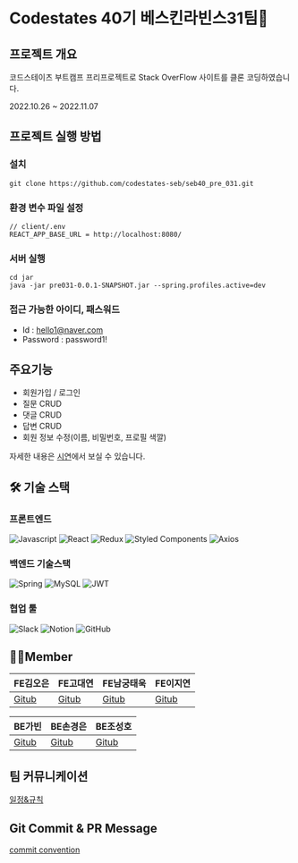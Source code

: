 # Codestates 40기 베스킨라빈스31팀🍨

## 프로젝트 개요

코드스테이츠 부트캠프 프리프로젝트로 Stack OverFlow 사이트를 클론 코딩하였습니다.

2022.10.26 ~ 2022.11.07

## 프로젝트 실행 방법

### 설치
```
git clone https://github.com/codestates-seb/seb40_pre_031.git
```

### 환경 변수 파일 설정

```
// client/.env
REACT_APP_BASE_URL = http://localhost:8080/
```

### 서버 실행
```
cd jar
java -jar pre031-0.0.1-SNAPSHOT.jar --spring.profiles.active=dev 
```

### 접근 가능한 아이디, 패스워드
- Id : hello1@naver.com
- Password : password1!

## 주요기능

- 회원가입 / 로그인
- 질문 CRUD 
- 댓글 CRUD
- 답변 CRUD
- 회원 정보 수정(이름, 비밀번호, 프로필 색깔)

자세한 내용은 [시연](https://github.com/codestates-seb/seb40_pre_031/wiki/%EC%8B%9C%EC%97%B0)에서 보실 수 있습니다.

## 🛠 기술 스택

### 프론트엔드 
![Javascript](https://img.shields.io/badge/Javascript-F7DF1E?style=for-the-badge&logo=javascript&logoColor=white)
![React](https://img.shields.io/badge/react-%2320232a.svg?style=for-the-badge&logo=react&logoColor=%2361DAFB)
![Redux](https://img.shields.io/badge/redux-%23593d88.svg?style=for-the-badge&logo=redux&logoColor=white)
![Styled Components](https://img.shields.io/badge/styled--components-DB7093?style=for-the-badge&logo=styled-components&logoColor=white)
![Axios](https://img.shields.io/badge/Axios-5A29E4?style=for-the-badge&logo=axios&logoColor=white)

### 백엔드 기술스택
![Spring](https://img.shields.io/badge/springboot-6DB33F?style=for-the-badge&logo=springboot&logoColor=white)
![MySQL](https://img.shields.io/badge/mysql-%2300f.svg?style=for-the-badge&logo=mysql&logoColor=white)
![JWT](https://img.shields.io/badge/JWT-black?style=for-the-badge&logo=JSON%20web%20tokens)

### 협업 툴
![Slack](https://img.shields.io/badge/Slack-4A154B?style=for-the-badge&logo=slack&logoColor=white)
![Notion](https://img.shields.io/badge/Notion-%23000000.svg?style=for-the-badge&logo=notion&logoColor=white)
![GitHub](https://img.shields.io/badge/github-%23121011.svg?style=for-the-badge&logo=github&logoColor=white)


## 🧑‍💻Member
| FE김오은 | FE고대연 | FE남궁태욱 | FE이지연 |
| --- | --- | --- | --- |
| [Gitub](https://github.com/dorrion) | [Gitub](https://github.com/kkdy21?tab=overview&from=2022-10-01&to=2022-10-25) | [Gitub](https://github.com/waymokorea) | [Gitub](https://github.com/GitHubJIYEON) | 

| BE가빈 | BE손경은 | BE조성호 |
| --- | --- | --- |
| [Gitub](https://github.com/Bhinney) | [Gitub](https://github.com/kexxxon) | [Gitub](https://github.com/toneofrain) |

## 팀 커뮤니케이션

[일정&규칙](https://github.com/codestates-seb/seb40_pre_031/wiki/%ED%8C%80-%EA%B7%9C%EC%B9%99)

## Git Commit & PR Message

[commit convention](https://github.com/codestates-seb/seb40_pre_031/edit/main/README.md)
